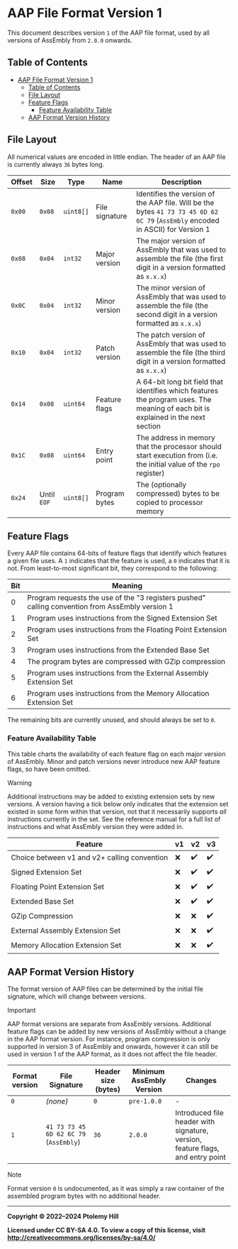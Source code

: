 # AAP File Format Version 1

This document describes version `1` of the AAP file format, used by all versions of AssEmbly from `2.0.0` onwards.

## Table of Contents

- [AAP File Format Version 1](#aap-file-format-version-1)
  - [Table of Contents](#table-of-contents)
  - [File Layout](#file-layout)
  - [Feature Flags](#feature-flags)
    - [Feature Availability Table](#feature-availability-table)
  - [AAP Format Version History](#aap-format-version-history)

## File Layout

All numerical values are encoded in little endian. The header of an AAP file is currently always `36` bytes long.

| Offset | Size        | Type      | Name           | Description                                                                                                                       |
|--------|-------------|-----------|----------------|-----------------------------------------------------------------------------------------------------------------------------------|
| `0x00` | `0x08`      | `uint8[]` | File signature | Identifies the version of the AAP file. Will be the bytes `41 73 73 45 6D 62 6C 79` (`AssEmbly` encoded in ASCII) for Version 1   |
| `0x08` | `0x04`      | `int32`   | Major version  | The major version of AssEmbly that was used to assemble the file (the first digit in a version formatted as `x.x.x`)              |
| `0x0C` | `0x04`      | `int32`   | Minor version  | The minor version of AssEmbly that was used to assemble the file (the second digit in a version formatted as `x.x.x`)             |
| `0x10` | `0x04`      | `int32`   | Patch version  | The patch version of AssEmbly that was used to assemble the file (the third digit in a version formatted as `x.x.x`)              |
| `0x14` | `0x08`      | `uint64`  | Feature flags  | A 64-bit long bit field that identifies which features the program uses. The meaning of each bit is explained in the next section |
| `0x1C` | `0x08`      | `uint64`  | Entry point    | The address in memory that the processor should start execution from (i.e. the initial value of the `rpo` register)               |
| `0x24` | Until `EOF` | `uint8[]` | Program bytes  | The (optionally compressed) bytes to be copied to processor memory                                                                |

## Feature Flags

Every AAP file contains 64-bits of feature flags that identify which features a given file uses. A `1` indicates that the feature is used, a `0` indicates that it is not. From least-to-most significant bit, they correspond to the following:

| Bit | Meaning                                                                                         |
|-----|-------------------------------------------------------------------------------------------------|
| 0   | Program requests the use of the "3 registers pushed" calling convention from AssEmbly version 1 |
| 1   | Program uses instructions from the Signed Extension Set                                         |
| 2   | Program uses instructions from the Floating Point Extension Set                                 |
| 3   | Program uses instructions from the Extended Base Set                                            |
| 4   | The program bytes are compressed with GZip compression                                          |
| 5   | Program uses instructions from the External Assembly Extension Set                              |
| 6   | Program uses instructions from the Memory Allocation Extension Set                              |

The remaining bits are currently unused, and should always be set to `0`.

### Feature Availability Table

This table charts the availability of each feature flag on each major version of AssEmbly. Minor and patch versions never introduce new AAP feature flags, so have been omitted.

> [!WARNING]
> Additional instructions may be added to existing extension sets by new versions. A version having a tick below only indicates that the extension set existed in some form within that version, not that it necessarily supports *all* instructions currently in the set. See the reference manual for a full list of instructions and what AssEmbly version they were added in.

| Feature                                      | v1 | v2 | v3 |
|----------------------------------------------|----|----|----|
| Choice between v1 and v2+ calling convention | ❌ | ✔️ | ✔️ |
| Signed Extension Set                         | ❌ | ✔️ | ✔️ |
| Floating Point Extension Set                 | ❌ | ✔️ | ✔️ |
| Extended Base Set                            | ❌ | ✔️ | ✔️ |
| GZip Compression                             | ❌ | ❌ | ✔️ |
| External Assembly Extension Set              | ❌ | ❌ | ✔️ |
| Memory Allocation Extension Set              | ❌ | ❌ | ✔️ |

## AAP Format Version History

The format version of AAP files can be determined by the initial file signature, which will change between versions.

> [!IMPORTANT]
> AAP format versions are separate from AssEmbly versions. Additional feature flags can be added by new versions of AssEmbly without a change in the AAP format version. For instance, program compression is only supported in version 3 of AssEmbly and onwards, however it can still be used in version 1 of the AAP format, as it does not affect the file header.

| Format version | File Signature                         | Header size (bytes) | Minimum AssEmbly Version | Changes                                                                        |
|----------------|----------------------------------------|---------------------|--------------------------|--------------------------------------------------------------------------------|
| `0`            | *(none)*                               | `0`                 | `pre-1.0.0`              | -                                                                              |
| `1`            | `41 73 73 45 6D 62 6C 79` (`AssEmbly`) | `36`                | `2.0.0`                  | Introduced file header with signature, version, feature flags, and entry point |

> [!NOTE]
> Format version `0` is undocumented, as it was simply a raw container of the assembled program bytes with no additional header.

---

**Copyright © 2022–2024  Ptolemy Hill**

**Licensed under CC BY-SA 4.0. To view a copy of this license, visit <http://creativecommons.org/licenses/by-sa/4.0/>**
